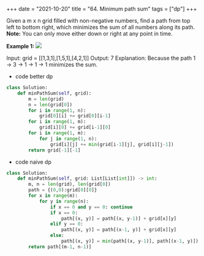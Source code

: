 +++
date = "2021-10-20"
title = "64. Minimum path sum"
tags = ["dp"]
+++

Given a m x n grid filled with non-negative numbers, find a path from top left to bottom right, which minimizes the sum of all numbers along its path.
**Note:** You can only move either down or right at any point in time.
 
**Example 1:**
![](https://assets.leetcode.com/uploads/2020/11/05/minpath.jpg)

Input: grid = [[1,3,1],[1,5,1],[4,2,1]] Output: 7 Explanation: Because the path 1 → 3 → 1 → 1 → 1 minimizes the sum.

- code better dp
```py
class Solution:
    def minPathSum(self, grid):
        m = len(grid)
        n = len(grid[0])
        for i in range(1, n):
            grid[0][i] += grid[0][i-1]
        for i in range(1, m):
            grid[i][0] += grid[i-1][0]
        for i in range(1, m):
            for j in range(1, n):
                grid[i][j] += min(grid[i-1][j], grid[i][j-1])
        return grid[-1][-1]
```
- code naive dp
```py
class Solution:
    def minPathSum(self, grid: List[List[int]]) -> int:
        m, n = len(grid), len(grid[0])
        path = {(0,0):grid[0][0]}
        for x in range(m):
            for y in range(n):
                if x == 0 and y == 0: continue
                if x == 0:
                    path[(x, y)] = path[(x, y-1)] + grid[x][y]
                elif y == 0:
                    path[(x, y)] = path[(x-1, y)] + grid[x][y]
                else:
                    path[(x, y)] = min(path[(x, y-1)], path[(x-1, y)]) + grid[x][y]
        return path[(m-1, n-1)]

```
